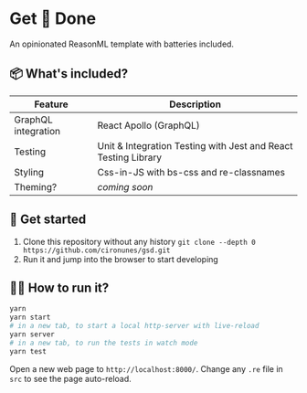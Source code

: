 # Get 💩 Done

An opinionated ReasonML template with batteries included.

## 📦 What's included?

| Feature             | Description                                                    |
| ------------------- | -------------------------------------------------------------- |
| GraphQL integration | React Apollo (GraphQL)                                         |
| Testing             | Unit & Integration Testing with Jest and React Testing Library |
| Styling             | Css-in-JS with bs-css and re-classnames                        |
| Theming?            | _coming soon_                                                  |

## 🚀 Get started

1. Clone this repository without any history `git clone --depth 0 https://github.com/cironunes/gsd.git`
2. Run it and jump into the browser to start developing

## 🏃‍♂️ How to run it?

```sh
yarn
yarn start
# in a new tab, to start a local http-server with live-reload
yarn server
# in a new tab, to run the tests in watch mode
yarn test
```

Open a new web page to `http://localhost:8000/`. Change any `.re` file in `src` to see the page auto-reload.
